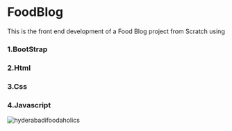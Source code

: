 # FoodBlog

This is the front end development of a Food Blog project from Scratch using 
### 1.BootStrap
### 2.Html
### 3.Css
### 4.Javascript


![hyderabadifoodaholics](https://user-images.githubusercontent.com/42926055/81463763-ac210f80-91d9-11ea-90fa-6ae8b195e63d.gif)
